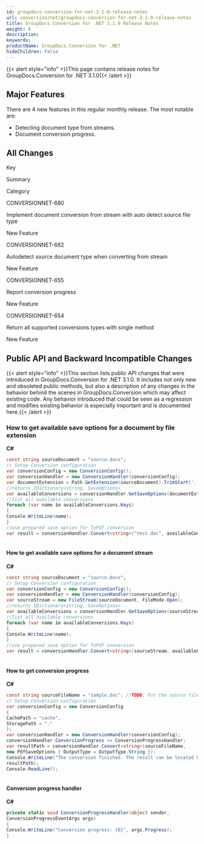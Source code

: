 ```yaml
---
id: groupdocs-conversion-for-net-3-1-0-release-notes
url: conversion/net/groupdocs-conversion-for-net-3-1-0-release-notes
title: GroupDocs.Conversion For .NET 3.1.0 Release Notes
weight: 8
description: 
keywords: 
productName: GroupDocs.Conversion for .NET
hideChildren: False
---
```

{{< alert style="info" >}}This page contains release notes for GroupDocs.Conversion for .NET 3.1.0{{< /alert >}}

## Major Features

There are 4 new features in this regular monthly release. The most notable are:

*   Detecting document type from streams.
*   Document conversion progress.

## All Changes

Key

Summary

Category

CONVERSIONNET-680

Implement document conversion from stream with auto detect source file type

New Feature

CONVERSIONNET-662

Autodetect source document type when converting from stream

New Feature

CONVERSIONNET-655

Report conversion progress

New Feature

CONVERSIONNET-654

Return all supported conversions types with single method

New Feature

## Public API and Backward Incompatible Changes

{{< alert style="info" >}}This section lists public API changes that were introduced in GroupDocs.Conversion for .NET 3.1.0. It includes not only new and obsoleted public methods, but also a description of any changes in the behavior behind the scenes in GroupDocs.Conversion which may affect existing code. Any behavior introduced that could be seen as a regression and modifies existing behavior is especially important and is documented here.{{< /alert >}}

### How to get available save options for a document by file extension

**C#**

```csharp
const string sourceDocument = "source.docx";
// Setup Conversion configuration
var conversionConfig = new ConversionConfig();
var conversionHandler = new ConversionHandler(conversionConfig);
var documentExtension = Path.GetExtension(sourceDocument).TrimStart('.');
//returns IDictionary<string, SaveOptions>
var availableConversions = conversionHandler.GetSaveOptions(documentExtension);
//list all available conversions
foreach (var name in availableConversions.Keys)
{
Console.WriteLine(name);
}
//use prepared save option for ToPdf conversion
var result = conversionHandler.Convert<string>("test.doc", availableConversions["pdf"]);
 
```

#### How to get available save options for a document stream

**C#**

```csharp
const string sourceDocument = "source.docx";
// Setup Conversion configuration
var conversionConfig = new ConversionConfig();
var conversionHandler = new ConversionHandler(conversionConfig);
var sourceStream = new FileStream(sourceDocument, FileMode.Open);
//returns IDictionary<string, SaveOptions>
var availableConversions = conversionHandler.GetSaveOptions(sourceStream);
//list all available conversions
foreach (var name in availableConversions.Keys)
{
Console.WriteLine(name);
}
//use prepared save option for ToPdf conversion
var result = conversionHandler.Convert<string>(sourceStream, availableConversions["pdf"]);
 
```

#### How to get conversion progress

**C#**

```csharp
const string sourceFileName = "sample.doc"; //TODO: Put the source filename here
// Setup Conversion configuration
var conversionConfig = new ConversionConfig
{
CachePath = "cache",
StoragePath = "."
};
var conversionHandler = new ConversionHandler(conversionConfig);
conversionHandler.ConversionProgress += ConversionProgressHandler;
var resultPath = conversionHandler.Convert<string>(sourceFileName,
new PdfSaveOptions { OutputType = OutputType.String });
Console.WriteLine("The conversion finished. The result can be located here: {0}. Press <<ENTER>> to exit.",
resultPath);
Console.ReadLine();
 
```

#### Conversion progress handler

**C#**

```csharp
private static void ConversionProgressHandler(object sender,
ConversionProgressEventArgs args)
{
Console.WriteLine("Conversion progress: {0}", args.Progress);
}
 
```

